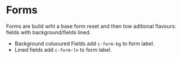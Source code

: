 # Forms

Forms are build wiht a base form reset and then tow aditional flavours: fields with background/fields lined.

* Background coluoured Fields add `c-form-bg` to form label.
* Lined fields add `c-form-ln` to form label.